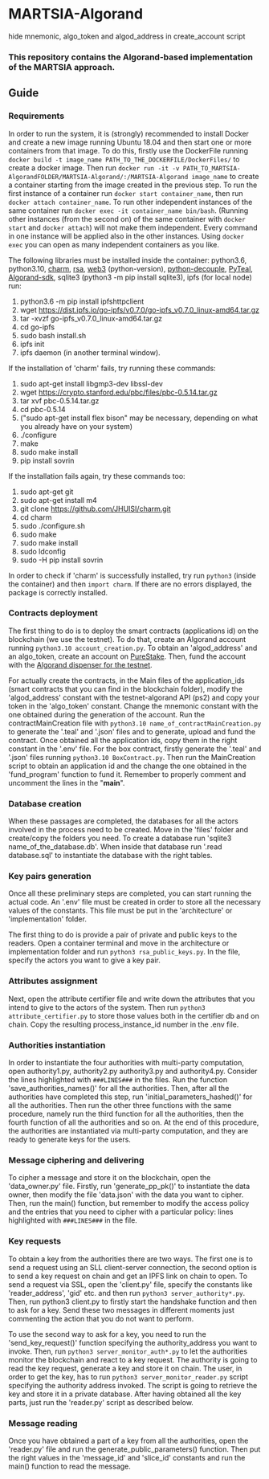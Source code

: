 # MARTSIA-Algorand
hide mnemonic, algo_token and algod_address in create_account script
### This repository contains the Algorand-based implementation of the MARTSIA approach. 

## Guide

### Requirements

In order to run the system, it is (strongly) recommended to install Docker and create a new image running Ubuntu 18.04 and then start one
or more containers from that image. To do this, firstly use the DockerFile running `docker build -t image_name PATH_TO_THE_DOCKERFILE/DockerFiles/`
to create a docker image. Then run `docker run -it -v PATH_TO_MARTSIA-AlgorandFOLDER/MARTSIA-Algorand/:/MARTSIA-Algorand image_name`
to create a container starting from the image created in the previous step. To run the first instance of a container run
`docker start container_name`, then run `docker attach container_name`. To run other independent instances of the same container run
`docker exec -it container_name bin/bash`. (Running other instances (from the second on) of the same container with 
`docker start` and `docker attach`) will not make them independent. Every command in one instance will be applied also in the
other instances. Using `docker exec` you can open as many independent containers as you like.

The following libraries must be installed inside the container: python3.6, python3.10, [charm](https://github.com/JHUISI/charm), 
[rsa](https://pypi.org/project/rsa/), [web3](https://web3py.readthedocs.io/en/stable/quickstart.html) (python-version), 
[python-decouple](https://pypi.org/project/python-decouple/), [PyTeal](https://pyteal.readthedocs.io/en/stable/installation.html), 
[Algorand-sdk](https://py-algorand-sdk.readthedocs.io/en/latest/), sqlite3 (python3 -m pip install sqlite3), 
ipfs (for local node) run:
1. python3.6 -m pip install ipfshttpclient
2. wget https://dist.ipfs.io/go-ipfs/v0.7.0/go-ipfs_v0.7.0_linux-amd64.tar.gz
3. tar -xvzf go-ipfs_v0.7.0_linux-amd64.tar.gz
4. cd go-ipfs
5. sudo bash install.sh
6. ipfs init
7. ipfs daemon (in another terminal window).


If the installation of 'charm' fails, try running these commands: 
1. sudo apt-get install libgmp3-dev libssl-dev
2. wget https://crypto.stanford.edu/pbc/files/pbc-0.5.14.tar.gz
3. tar xvf pbc-0.5.14.tar.gz
4. cd pbc-0.5.14
5. ("sudo apt-get install flex bison" may be necessary, depending on what you already have on your system)
6. ./configure
7. make
8. sudo make install
9. pip install sovrin

If the installation fails again, try these commands too:
1. sudo apt-get git
2. sudo apt-get install m4
3. git clone https://github.com/JHUISI/charm.git
4. cd charm
5. sudo ./configure.sh
6. sudo make
7. sudo make install
8. sudo ldconfig
9. sudo -H pip install sovrin

In order to check if 'charm' is successfully installed, try run `python3` (inside the container) and then `import charm`. 
If there are no errors displayed, the package is correctly installed.

### Contracts deployment

The first thing to do is to deploy the smart contracts (applications id) on the blockchain (we use the testnet). 
To do that, create an Algorand account running `python3.10 account_creation.py`. To obtain an 'algod_address' and 
an algo_token, create an account on [PureStake](https://developer.purestake.io/). Then, fund the account with the 
[Algorand dispenser for the testnet](https://bank.testnet.algorand.network/).

For actually create the contracts, in the Main files of the application_ids (smart contracts that you can find in the blockchain folder), 
modify the 'algod_address' constant with the testnet-algorand API (ps2) and copy your token in the 'algo_token' constant. 
Change the mnemonic constant with the one obtained during the generation of the account.
Run the contractMainCreation file with `python3.10 name_of_contractMainCreation.py` to generate the '.teal' and '.json' files 
and to generate, upload and fund the contract. Once obtained all the application ids, copy them in the right constant in the
'.env' file.
For the box contract, firstly generate the '.teal' and '.json' files running `python3.10 BoxContract.py`. Then run the
MainCreation script to obtain an application id and the change the one obtained in the 'fund_program' function to fund it.
Remember to properly comment and uncomment the lines in the "__main__".

### Database creation

When these passages are completed, the databases for all the actors involved in the process need to be created. 
Move in the 'files' folder and create/copy the folders you need. To create a database run 'sqlite3 name_of_the_database.db'.
When inside that database run '.read database.sql' to instantiate the database with the right tables.

### Key pairs generation

Once all these preliminary steps are completed, you can start running the actual code. An '.env' file must be created in order
to store all the necessary values of the constants. This file must be put in the 'architecture' or 'implementation' folder.

The first thing to do is provide a pair of private and public keys to the readers. Open a container terminal and move in the 
architecture or implementation folder and run `python3 rsa_public_keys.py`. In the file, specify the actors you want 
to give a key pair.

### Attributes assignment

Next, open the attribute certifier file and write down the attributes that you intend to give to the actors of the system.
Then run `python3 attribute_certifier.py` to store those values both in the certifier db and on chain. Copy the resulting
process_instance_id number in the .env file.

### Authorities instantiation

In order to instantiate the four authorities with multi-party computation, open authority1.py, authority2.py
authority3.py and authority4.py. Consider the lines highlighted with `###LINES###` in the files.
Run the function 'save_authorities_names()' for all the authorities. Then, after all the authorities have completed this step,
run 'initial_parameters_hashed()' for all the authorities. Then run the other three functions with the same procedure, namely
run the third function for all the authorities, then the fourth function of all the authorities and so on. At the end of this 
procedure, the authorities are instantiated via multi-party computation, and they are ready to generate keys for the users.

### Message ciphering and delivering

To cipher a message and store it on the blockchain, open the 'data_owner.py' file. Firstly, run 'generate_pp_pk()' to 
instantiate the data owner, then modify the file 'data.json' with the data you want to cipher. Then, run the main() function, but
remember to modify the access policy and the entries that you need to cipher with a particular policy: 
lines highlighted with `###LINES###` in the file.

### Key requests

To obtain a key from the authorities there are two ways. The first one is to send a request using an SLL client-server connection,
the second option is to send a key request on chain and get an IPFS link on chain to open. To send a request via SSL, open
the 'client.py' file, specify the constants like 'reader_address', 'gid' etc. and then run `python3 server_authority*.py`. 
Then, run python3 client.py to firstly start the handshake function and then to ask for a key. Send these two messages in different
moments just commenting the action that you do not want to perform. 

To use the second way to ask for a key, you need to run the 'send_key_request()'
function specifying the authority_address you want to invoke. Then, run `python3 server_monitor_auth*.py` to let the 
authorities monitor the blockchain and react to a key request. The authority is going to read the key request, generate a key
and store it on chain. The user, in order to get the key, has to run `python3 server_monitor_reader.py` script specifying the 
authority address invoked. The script is going to retrieve the key and store it in a private database. After having obtained 
all the key parts, just run the 'reader.py' script as described below.

### Message reading

Once you have obtained a part of a key from all the authorities,
open the 'reader.py' file and run the generate_public_parameters() function. Then put the right values in the 'message_id' and
'slice_id' constants and run the main() function to read the message.
